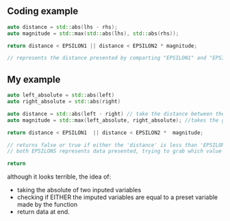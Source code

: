 ## Coding example
```cpp
auto distance = std::abs(lhs - rhs);
auto magnitude = std::max(std::abs(lhs), std::abs(rhs));

return distance < EPSILON1 || distance < EPSILON2 * magnitude;

// represents the distance presented by comparting "EPSILON1" and "EPSILON2"
```

## My example
```cpp
auto left_absolute = std::abs(left)
auto right_absolute = std::abs(right)

auto distance = std::abs(left - right) // take the distance between the left and right.
auto magnitude = std::max(left_absolute, right_absolute); //takes the greater value between both of the variables presented

return distance < EPSILON1  || distance < EPSILON2 *  magnitude;

// returns false or true if either the 'distance' is less than 'EPSILON1' or if the 'distance' is less than the 'EPSILON2' times the magnitude;
// both EPSILONS represents data presented, trying to grab which value is greater than the other.

return
```

although it looks terrible, the idea of:
* taking the absolute of two inputed variables
* checking if  EITHER the imputed variables are equal to a preset variable made by the function
* return data at end.

